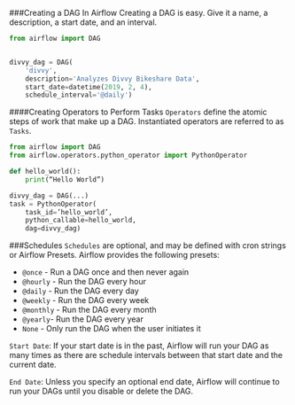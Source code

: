 ###Creating a DAG In Airflow
Creating a DAG is easy. Give it a name, a description, a start date, and an interval.

```python
from airflow import DAG


divvy_dag = DAG(
    'divvy',
    description='Analyzes Divvy Bikeshare Data',
    start_date=datetime(2019, 2, 4),
    schedule_interval='@daily')
```

####Creating Operators to Perform Tasks
```Operators``` define the atomic steps of work that make up a DAG. Instantiated operators are referred to as ```Tasks```.

```python
from airflow import DAG
from airflow.operators.python_operator import PythonOperator

def hello_world():
    print(“Hello World”)

divvy_dag = DAG(...)
task = PythonOperator(
    task_id=’hello_world’,
    python_callable=hello_world,
    dag=divvy_dag)
```

###Schedules
```Schedules``` are optional, and may be defined with cron strings or Airflow Presets. Airflow provides the following presets:

* ```@once``` - Run a DAG once and then never again
* ```@hourly``` - Run the DAG every hour
* ```@daily``` - Run the DAG every day
* ```@weekly``` - Run the DAG every week
* ```@monthly``` - Run the DAG every month
* ```@yearly```- Run the DAG every year
* ```None``` - Only run the DAG when the user initiates it

```Start Date```: If your start date is in the past, Airflow will run your DAG as many times as there are schedule intervals between that start date and the current date.

```End Date```: Unless you specify an optional end date, Airflow will continue to run your DAGs until you disable or delete the DAG.